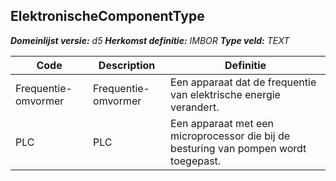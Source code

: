 ﻿## ElektronischeComponentType

*__Domeinlijst versie:__ d5*
*__Herkomst definitie:__ IMBOR*
*__Type veld:__ TEXT*

|__Code__ |__Description__ |__Definitie__	|
|	---	|	---	|   ---	| 
| Frequentie-omvormer | Frequentie-omvormer | Een apparaat dat de frequentie van elektrische energie verandert. |
| PLC | PLC | Een apparaat met een microprocessor die bij de besturing van pompen wordt toegepast. |
